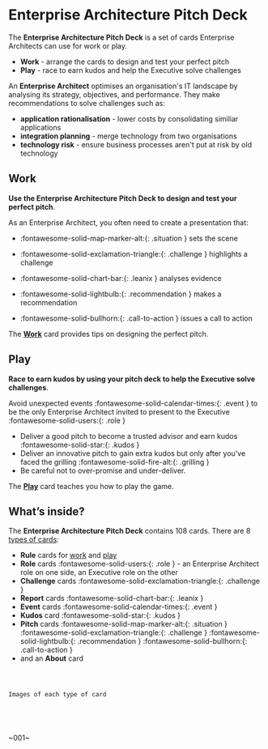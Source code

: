 # Enterprise Architecture Pitch Deck 

The **Enterprise Architecture Pitch Deck** is a set of cards Enterprise Architects can use for work or play. 

- **Work** - arrange the cards to design and test your perfect pitch
- **Play** - race to earn kudos and help the Executive solve challenges

An **Enterprise Architect** optimises an organisation's IT landscape by analysing its strategy, objectives, and performance. They make recommendations to solve challenges such as: 

- **application rationalisation** - lower costs by consolidating similiar applications
- **integration planning** - merge technology from two organisations
- **technology risk** - ensure business processes aren't put at risk by old technology

## Work

**Use the Enterprise Architecture Pitch Deck to design and test your perfect pitch**.

As an Enterprise Architect, you often need to create a presentation that:

- :fontawesome-solid-map-marker-alt:{: .situation } sets the scene

- :fontawesome-solid-exclamation-triangle:{: .challenge } highlights a challenge 

- :fontawesome-solid-chart-bar:{: .leanix } analyses evidence 

- :fontawesome-solid-lightbulb:{: .recommendation } makes a recommendation 

- :fontawesome-solid-bullhorn:{: .call-to-action } issues a call to action


The **[Work](work.md)** card provides tips on designing the perfect pitch.

## Play

**Race to earn kudos by using your pitch deck to help the Executive solve challenges**.

Avoid unexpected events :fontawesome-solid-calendar-times:{: .event  } to be the only Enterprise Architect invited to present to the Executive :fontawesome-solid-users:{: .role }  

- Deliver a good pitch to become a trusted advisor and earn kudos :fontawesome-solid-star:{: .kudos } 
- Deliver an innovative pitch to gain extra kudos but only after you’ve faced the grilling :fontawesome-solid-fire-alt:{: .grilling }
- Be careful not to over-promise and under-deliver. <!-- :fontawesome-solid-minus-circle:{ .over-promise } -->

The **[Play](play.md)** card teaches you how to play the game.

## What’s inside? 

The **Enterprise Architecture Pitch Deck** contains 108 cards. There are 8 [types of cards](card-types.md):

- **Rule** cards for [work](work.md) and [play](play.md)
- **Role** cards :fontawesome-solid-users:{: .role } - an Enterprise Architect role on one side, an Executive role on the other  
- **Challenge** cards :fontawesome-solid-exclamation-triangle:{: .challenge } 
- **Report** cards :fontawesome-solid-chart-bar:{: .leanix }
- **Event** cards :fontawesome-solid-calendar-times:{: .event  } 
- **Kudos** card :fontawesome-solid-star:{: .kudos } 
- **Pitch** cards :fontawesome-solid-map-marker-alt:{: .situation } :fontawesome-solid-exclamation-triangle:{: .challenge } :fontawesome-solid-lightbulb:{: .recommendation } :fontawesome-solid-bullhorn:{: .call-to-action }
- and an **About** card


```



Images of each type of card





```

~001~
